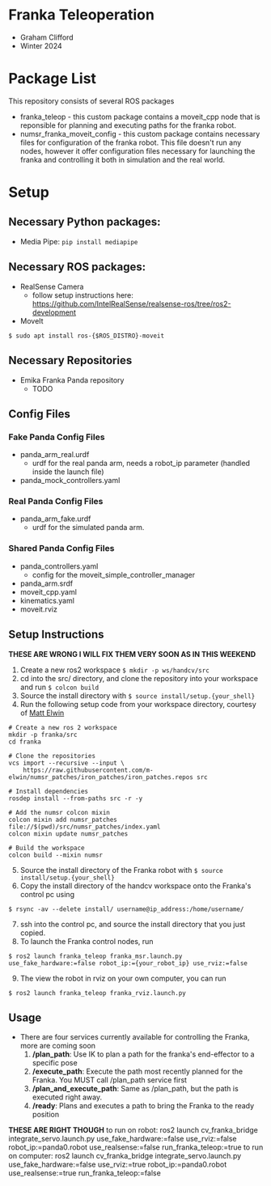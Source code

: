 # Franka Teleoperation
* Graham Clifford
* Winter 2024
# Package List
This repository consists of several ROS packages
- franka_teleop - this custom package contains a moveit_cpp node that is reponsible for planning and executing paths for the franka robot.
- numsr_franka_moveit_config - this custom package contains necessary files for configuration of the franka robot. This file doesn't run any nodes, however it offer configuration files necessary for launching the franka and controlling it both in simulation and the real world.

# Setup
## Necessary Python packages:
* Media Pipe:
```pip install mediapipe```

## Necessary ROS packages:
* RealSense Camera
    * follow setup instructions here: https://github.com/IntelRealSense/realsense-ros/tree/ros2-development
* MoveIt
```console
$ sudo apt install ros-{$ROS_DISTRO}-moveit
```

## Necessary Repositories
* Emika Franka Panda repository
    * TODO

## Config Files
### Fake Panda Config Files
* panda_arm_real.urdf
    * urdf for the real panda arm, needs a robot_ip parameter (handled inside the launch file)
* panda_mock_controllers.yaml
### Real Panda Config Files
* panda_arm_fake.urdf
    * urdf for the simulated panda arm.
### Shared Panda Config Files
* panda_controllers.yaml
    * config for the moveit_simple_controller_manager
* panda_arm.srdf
* moveit_cpp.yaml
* kinematics.yaml
* moveit.rviz

## Setup Instructions
**THESE ARE WRONG I WILL FIX THEM VERY SOON AS IN THIS WEEKEND**
1. Create a new ros2 workspace ```$ mkdir -p ws/handcv/src```
2. cd into the src/ directory, and clone the repository into your workspace and run ```$ colcon build```
3. Source the install directory with ```$ source install/setup.{your_shell}```
4. Run the following setup code from your workspace directory, courtesy of [Matt Elwin](https://github.com/m-elwin)
```
# Create a new ros 2 workspace
mkdir -p franka/src
cd franka

# Clone the repositories
vcs import --recursive --input \
    https://raw.githubusercontent.com/m-elwin/numsr_patches/iron_patches/iron_patches.repos src

# Install dependencies
rosdep install --from-paths src -r -y

# Add the numsr colcon mixin
colcon mixin add numsr_patches file://$(pwd)/src/numsr_patches/index.yaml
colcon mixin update numsr_patches

# Build the workspace
colcon build --mixin numsr
```
5. Source the install directory of the Franka robot with ```$ source install/setup.{your_shell}```
6. Copy the install directory of the handcv workspace onto the Franka's control pc using
```
$ rsync -av --delete install/ username@ip_address:/home/username/
```
7. ssh into the control pc, and source the install directory that you just copied.
8. To launch the Franka control nodes, run
```
$ ros2 launch franka_teleop franka_msr.launch.py use_fake_hardware:=false robot_ip:={your_robot_ip} use_rviz:=false
```
9. The view the robot in rviz on your own computer, you can run
```
$ ros2 launch franka_teleop franka_rviz.launch.py
```
## Usage
* There are four services currently available for controlling the Franka, more are coming soon
    1. **/plan_path**: Use IK to plan a path for the franka's end-effector to a specific pose
    2. **/execute_path**: Execute the path most recently planned for the Franka. You MUST call /plan_path service first
    3. **/plan_and_execute_path**: Same as /plan_path, but the path is executed right away.
    4. **/ready**: Plans and executes a path to bring the Franka to the ready position

**THESE ARE RIGHT THOUGH**
to run on robot: ros2 launch cv_franka_bridge integrate_servo.launch.py use_fake_hardware:=false use_rviz:=false robot_ip:=panda0.robot use_realsense:=false run_franka_teleop:=true
to run on computer: ros2 launch cv_franka_bridge integrate_servo.launch.py use_fake_hardware:=false use_rviz:=true robot_ip:=panda0.robot use_realsense:=true run_franka_teleop:=false










